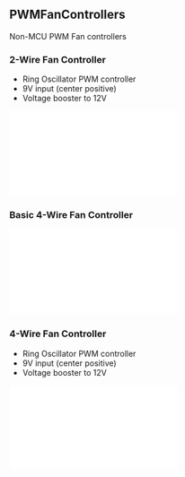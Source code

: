 ## PWMFanControllers

Non-MCU PWM Fan controllers

### 2-Wire Fan Controller

- Ring Oscillator PWM controller
- 9V input (center positive)
- Voltage booster to 12V

![Schematic](2WireFanPWMHexDriverWith9VBoost12V/doc/Schematic/2WireFanPWMHexDriverWith9VBoost12V.pdf)

### Basic 4-Wire Fan Controller

![Schematic](4WireFanPWMHexDriver/doc/4WireFanPWMHexDriver.pdf)

### 4-Wire Fan Controller

- Ring Oscillator PWM controller
- 9V input (center positive)
- Voltage booster to 12V

![Schematic](4WireFanPWMHexDriverWith9VBoost12V/doc/Schematic/4WireFanPWMHexDriverWith9VBoost12V.pdf)
